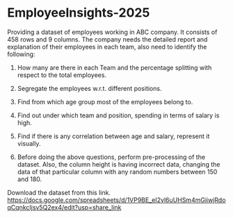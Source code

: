 # EmployeeInsights-2025
Providing a dataset of employees working in ABC company. It consists of 458 rows and 9 columns. The company needs the detailed report and explanation of their employees in each team, also need to identify the following:

1. How many are there in each Team and the percentage splitting with respect to the total employees.

2. Segregate the employees w.r.t. different positions.

3. Find from which age group most of the employees belong to.

4. Find out under which team and position, spending in terms of salary is high.

5. Find if there is any correlation between age and salary, represent it visually.

6. Before doing the above questions, perform pre-processing of the dataset. Also, the column height is having incorrect data, changing the data of that particular column with any random numbers between 150 and 180.

Download the dataset from this link. https://docs.google.com/spreadsheets/d/1VP9BE_eI2yl6uUHSm4mGiiwjRdoqCqnkcIjsv5Q2ex4/edit?usp=share_link
